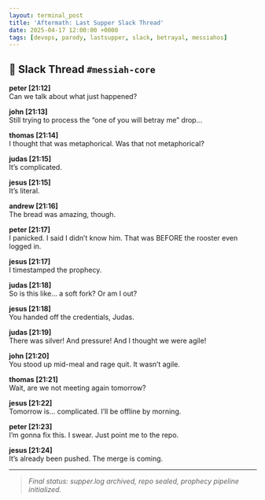 ```yaml
---
layout: terminal_post
title: 'Aftermath: Last Supper Slack Thread'
date: 2025-04-17 12:00:00 +0000
tags: [devops, parody, lastsupper, slack, betrayal, messiahos]
---
```


## 💬 Slack Thread `#messiah-core`

**peter [21:12]**  
Can we talk about what just happened?

**john [21:13]**  
Still trying to process the “one of you will betray me” drop...

**thomas [21:14]**  
I thought that was metaphorical. Was that not metaphorical?

**judas [21:15]**  
It’s complicated.

**jesus [21:15]**  
It’s literal.

**andrew [21:16]**  
The bread was amazing, though.

**peter [21:17]**  
I panicked. I said I didn’t know him. That was BEFORE the rooster even logged in.

**jesus [21:17]**  
I timestamped the prophecy.

**judas [21:18]**  
So is this like... a soft fork? Or am I out?

**jesus [21:18]**  
You handed off the credentials, Judas.

**judas [21:19]**  
There was silver! And pressure! And I thought we were agile!

**john [21:20]**  
You stood up mid-meal and rage quit. It wasn’t agile.

**thomas [21:21]**  
Wait, are we not meeting again tomorrow?

**jesus [21:22]**  
Tomorrow is... complicated. I’ll be offline by morning.

**peter [21:23]**  
I’m gonna fix this. I swear. Just point me to the repo.

**jesus [21:24]**  
It’s already been pushed. The merge is coming.

---

> _Final status: supper.log archived, repo sealed, prophecy pipeline initialized._

